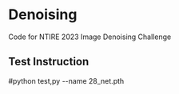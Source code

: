 # Denoising

Code for  NTIRE 2023 Image Denoising Challenge

## Test Instruction

#python test,py --name 28_net.pth

